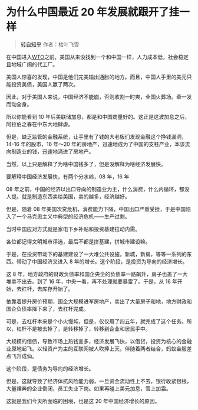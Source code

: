 # 为什么中国最近 20 年发展就跟开了挂一样

> [转自知乎](https://www.zhihu.com/question/355175369/answer/2449306632) 作者：枯叶飞雪

在中国进入[WTO](https://zh.wikipedia.org/zh-cn/世界贸易组织)之前，美国从来没找到一个和中国一样，人力成本低，社会稳定且地域广阔的代工厂。

美国人惊喜的发现，中国是他们完美输出通胀的地方。而且，中国人手里的美元只能投资美债，美国人赢了两次。

因此，对于美国人来说，中国经济不能崩，否则收割一时爽，全国火葬场。牵一发而动全身。

所以你能看到 10 年后美联储加息，都是和中国商量好的。这正是这波加息之后，阿拉伯之春在中东大地肆虐。

但是，缺乏监管的金融系统，让手里有了钱的大老板们发现金融这个挣钱漏洞， 14-16 年的股市，16 年～20 年的房地产，迅速地成为了中国的支柱产业，本该流向制造业的钱，迅速地涌进了房地产。

当然，以上只是解释了为啥中国钱多了，但是没解释为啥经济发展快。

要解释中国经济发展快，有两个分水岭，08 年，16 年

08 年之前，中国的经济以出口导向的制造业为主，什么消费，什么内循环，都没人提。就是制造东西卖给美国，卖的越多，经济越好。

但是，随着 08 年美国次贷危机，消费能力下降，中国出口严重受挫，于是中国陷入了一个马克思主义中典型的经济危机——生产过剩。

当时中国应对方式就是家电下乡补贴和投资基建拉动内需。

各位都记得文明城市评选，最后不都是拼基建，拼城市建设嘛。

于是，在投资带动下的基建建设了一大堆公共设施，新城，新房，等等一系列的东西。带动了中国经济又进入 8 年的增长。这个阶段，是投资为导向的经济增长。

这 8 年，地方政府的财政负债率和国企央企的负债率一路飙升，房子也盖了一大堆卖不出去。到了 16 年，中央一看，再不处理就要暴雷了。于是，从 16 年开始，去杠杆，去库存开始了。

依靠着提升房价预期，国企大规模进军房地产，卖出了大量房子和地，地方财政和国企负债率降下来了，去杠杆完成。

可是，去杠杆本来是个小火慢炖，但是，仅仅用了四五年，就完成了这个任务。所以，杠杆不是被去掉了，是转移掉了，转移到企业和居民手中。

大规模的借债，导致市场上热钱变多，经济发展飞快，以借贷，投资为核心的金融业原地起飞。以轻资产为主的互联网被人吹捧上天。伴随着两者结合，蚂蚁金服差点飞升成仙。

这个阶段，是债务为导向的经济增长。

但是，这就导致了经济体抗风险能力弱，一旦资金流动性上不去，银行收紧银根，大量裸奔的企业倒闭，员工失业下岗。如果再碰上美元加息，雪上加霜。

这就是我们今天所面临的困境，也是这 20 年中国经济增长的原因。

